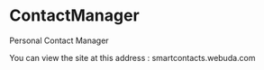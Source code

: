 # ContactManager
Personal Contact Manager

You can view the site at this address : smartcontacts.webuda.com
